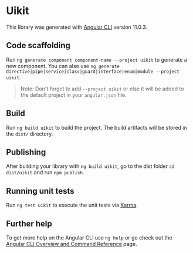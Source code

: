 # Uikit

This library was generated with [Angular CLI](https://github.com/angular/angular-cli) version 11.0.3.

## Code scaffolding

Run `ng generate component component-name --project uikit` to generate a new component. You can also
use `ng generate directive|pipe|service|class|guard|interface|enum|module --project uikit`.
> Note: Don't forget to add `--project uikit` or else it will be added to the default project in your `angular.json` file.

## Build

Run `ng build uikit` to build the project. The build artifacts will be stored in the `dist/` directory.

## Publishing

After building your library with `ng build uikit`, go to the dist folder `cd dist/uikit` and run `npm publish`.

## Running unit tests

Run `ng test uikit` to execute the unit tests via [Karma](https://karma-runner.github.io).

## Further help

To get more help on the Angular CLI use `ng help` or go check out
the [Angular CLI Overview and Command Reference](https://angular.io/cli) page.
